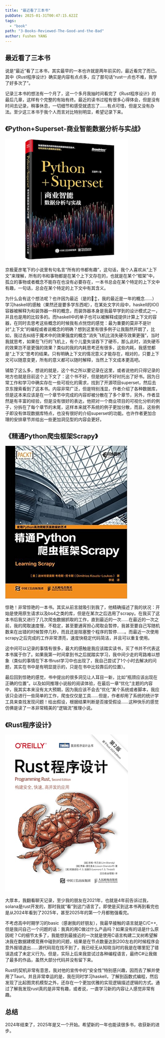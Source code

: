 ```yaml
---
title: "最近看了三本书"
pubDate: 2025-01-31T00:47:15.622Z
tags:
  - "book"
path: "3-Books-Reviewed-The-Good-and-the-Bad"
author: Fushen YANG
---
```


## 最近看了三本书

说是“最近”看了三本书，其实最早的一本也许就是两年前买的，最近看完了而已。其中《Rust程序设计》确实是内容有点点多，应了那句话“rust一点也不难，我学了好多次了”。

记录三本书的想法有一个月了，这一个多月我抽时间看完了《Rust程序设计》的最后几章，这样有个完整的有始有终。最近的读书过程有很多心得体会，但是没有时间去记录，稍事休息，一切细节和感受就遗忘了……有点可惜，但是又没有办法。至少这三本书于我个人而言对比特别明显，希望记录下来。

## 《Python+Superset-商业智能数据分析与实战》

![也不想说他的不好，但是，确实是不太好](book-8/python+superset.jpg)

京极夏彦笔下的小说里有句名言“所有的书都有趣”，这句话，我个人喜欢从“上下文”来理解，所有的书和事物都是在某个上下文存在的，也就是在某个“框架”中，孤立的事物或者概念不能存在也没有必要存在，一本书总会在某个特定的上下文中有趣，一句话，总会在某个特定的上下文中有其含义。

为什么会有这个想法呢？也许因为最近（是的🙂‍↕️，我的最近是一年的概念……）学习haskell的感触（果然还是要多学东西呢），在某处文字片段中，haskell的IO()容器被解释为和装饰器一样的概念，而装饰器本身是我最早学到的设计模式之一，并且也是用的比较多的。而haskell中的单子也可以被解释成提供计算上下文的容器，在同时去思考这些概念的时候我有点恍惚的感觉：最为重要的莫非不是针对“上下文”的编程或者说概念的明确？想到这里有很多例子让我豁然开朗了，比如，我过去纠结于魔术中的效果强度的概念“消失飞机比消失硬币效果更强”，当时我就思考，如果在飞行的飞机上，有个儿童失误吞下了硬币，那么此时，消失硬币的效果岂不是更强的效果？类似的我的内耗思考还有很多，这些内耗，我感觉都是“上下文”思考的结果。只有明确上下文的情况意义才能存在，相对的，只要上下文可以随意变更，所有的意义都可以随时解释，当然上下文成本更高吧。

铺垫了这么多，想说的就是，这个书之所以要记录在这里，或者说他的只得记录的地方也就是目前这个上下文了：这个书不好，但是她的不好衬托出了好书。因为日常工作和学习中确实存在一些可视化的需求，找到了开源项目superset，然后去京东搜索看到了这本书。内容非常广泛，但是特别浅显，作者介绍了各种数据库，但是这本来应该是在一个章节中完成的内容却被分散在了多个章节，另外，作者显然是有丰富的经验，但是没有很好的表达，他把对一个商业项目的可视化分析的例子，分拆在了每个章节的末尾，这样本来就不系统的例子更加分散，而且，这些例子即没有体现数据库特点，也没有很好的介绍superset的功能。也许作者更加合理的安排章节并给出一些更加洞见型的内容会更好。

## 《精通Python爬虫框架Scrapy》

![又是一本更早见到就好了的书，但是，其实确实正确的时间拿到了，但没有认真看](book-8/python+scrapy.jpg)

惊艳！非常惊艳的一本书。其实从前言就吸引到我了，他精确描述了我的状况：开始是使用原生请求以及bs4之类的库，但是在某次之后选用了scrapy。在我买了这本书后我又进行了几次爬虫数据抓取的工作，直到最近的一次……在最近的一次之前，我的爬取速度慢，不稳定，甚至要通宵担心爬取会暂停，我甚至要自己写随机数来在出错的时候暂停几秒，而且还是阻塞整个程序的暂停……。而最近一次使用scrapy之后完成的工作非常漂亮，速度快稳定代码简洁，并且可以重复使用。

这中间可以记录的事情有很多，最大的感触是我应该踏实读书，买了书并不代表这本书属于你了。如果我第一时间拿到书之后就踏实学习，我中间少走的弯路难以想象（类似的事情在下本书rust学习中也出现了，我自己尝试了1个小时去解决的问题，其实在书中是有明显提示的，只是在书中比较靠后的位置）。

最后回到惊艳的感觉，书中提出的很多洞见让人耳目一新，比如“瓶颈应该出现在正确的位置”。以及如同推理小说般的阅读体验，在最后一章“优化”主题的内容中，我其实本来没有太大预期，因为我应该不会去“优化”某个系统或者脚本，我应该只会进行一些简单的工作，爬虫仅仅是工具……但是，作者却用了系统的统计学工具来查找发现问题！给出假设，根据结果判断是否接受假设……这种快乐的感觉仿佛是读了一本非常精美的“逻辑流”推理小说。

## 《Rust程序设计》

![很久没有看大部头的书了……真是好书](book-8/rust.jpg)

大厚本，我翻看聊天记录，至少我的朋友在2021年，也就是4年前告诉过我，solana是rust开发的，那时我就“看”到这门语言了。即使是买到这本书再到看完也是从2024年看到了2025年，甚至2025年的第一个月都勉强看完。

不考虑高中时期学习的basic（感谢我的好朋友），我最早接触的语言就是C/C++,但是我问自己一个问题的话：我真的用C做过什么产品吗？如果没有的话是什么原因呢？C的细节太多了，我能想到最接近的一次就是使用C语言构建二叉树希望解决我在数据建模竞赛中碰到的问题，结果是在节点数量达到200左右的时候程序会意外报错退出……源代码现在找不到了，我已经无从知晓当时的我是在哪里犯了错误造成了未定义行为。但是，实际上后来我尝试过各种编程语言，最终C#让我做了最多的作品，虽然大部分代码并没有留下来。

Rust的契机非常有意思，我对他的宣传中的“安全性”特别感兴趣，因而去了解并使用了Tauri。并且非常幸运的是，我在同时学习haskell，了解到函数式编程，然后发现了比起图灵机模型之外，还存在一个更加优雅的实现逻辑描述逻辑的方式。通过了解我发现rust真的是非常有趣，或者说，一直学习新的内容让人感觉非常有趣。

## 总结

2024年结束了，2025年是又一个开始。希望新的一年也能读很多书，收获新的进步。
